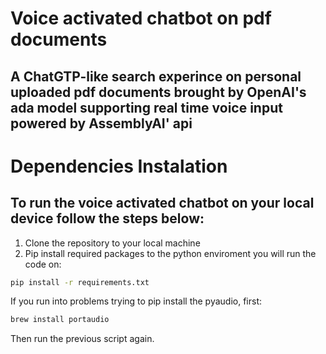 # Voice activated chatbot on pdf documents 
## A ChatGTP-like search experince on personal uploaded pdf documents brought by OpenAI's ada model supporting real time voice input powered by AssemblyAI' api

# Dependencies Instalation
## To run the voice activated chatbot on your local device follow the steps below:
1. Clone the repository to your local machine 
2. Pip install required packages to the python enviroment you will run the code on:
```bash
pip install -r requirements.txt
```
If you run into problems trying to pip install the pyaudio, first:
```bash
brew install portaudio
```
Then run the previous script again. 


